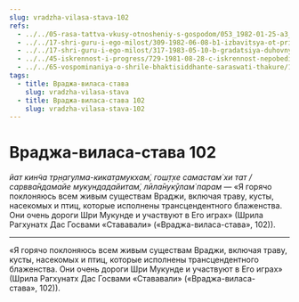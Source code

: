 ```yaml
---
slug: vradzha-vilasa-stava-102
refs:
  - ../../05-rasa-tattva-vkusy-otnosheniy-s-gospodom/053_1982-01-25-a3_sridharmj_shanta-rasa_vo_vrindavane-mp3.md
  - ../../17-shri-guru-i-ego-milost/309-1982-06-08-b1-izbavitsya-ot-privyazannosti-k-forme-i-obresti-obshirnoe-videnie-guru-tattvy.md
  - ../../17-shri-guru-i-ego-milost/317-1983-05-10-b-gradatsiya-duhovnyh-uchitelej.md
  - ../../45-iskrennost-i-progress/729-1981-08-28-c-iskrennost-nepobedima.md
  - ../../65-vospominaniya-o-shrile-bhaktisiddhante-saraswati-thakure/1013-1981-08-12-d2-shrila-sarasvati-thakur-o-brahmanah-i-vajshnavah.md
tags:
  - title: Враджа-виласа-става
    slug: vradzha-vilasa-stava
  - title: Враджа-виласа-става 102
    slug: vradzha-vilasa-stava-102
---
```


# Враджа-виласа-става 102

*йат кин̃ча тр̣н̣агулма-кикат̣амукхам̇, гош̣т̣хе самастам̇ хи тат / сарвва̄ндамайе мукундадайитам̇, лӣла̄нукӯлам̇ парам* — «Я горячо поклоняюсь всем живым существам Враджи, включая траву, кусты, насекомых и птиц, которые исполнены трансцендентного блаженства. Они очень дороги Шри Мукунде и участвуют в Его играх» (Шрила Рагхунатх Дас Госвами «Стававали» («Враджа-виласа-става», 102)).

---

«Я горячо поклоняюсь всем живым существам Враджи, включая траву, кусты, насекомых и птиц, которые исполнены трансцендентного блаженства. Они очень дороги Шри Мукунде и участвуют в Его играх» (Шрила Рагхунатх Дас Госвами «Стававали» («Враджа-виласа-става», 102)).

